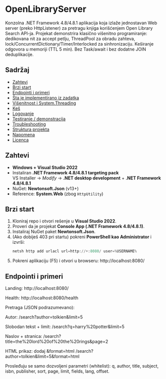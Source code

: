 ﻿# OpenLibraryServer

Konzolna .NET Framework 4.8/4.8.1 aplikacija koja izlaže jednostavan Web server (preko HttpListener) za pretragu knjiga korišćenjem Open Library Search API-ja.
Projekat demonstrira klasično višenitno programiranje: dedikovana nit za accept petlju, ThreadPool za obradu zahteva, lock/ConcurrentDictionary/Timer/Interlocked za sinhronizaciju.
Keširanje odgovora u memoriji (TTL 5 min). Bez Task/await i bez dodatne JOIN deduplikacije.


## Sadržaj
- [Zahtevi](#zahtevi)
- [Brzi start](#brzi-start)
- [Endpointi i primeri](#endpointi-i-primeri)
- [Šta je implementirano iz zadatka](#šta-je-implementirano-iz-zadatka)
- [Višenitnost i System.Threading](#višenitnost-i-systemthreading)
- [Keš](#keš)
- [Logovanje](#logovanje)
- [Testiranje / demonstracija](#testiranje--demonstracija)
- [Troubleshooting](#troubleshooting)
- [Struktura projekta](#struktura-projekta)
- [Napomena](#napomena)
- [Licenca](#licenca)

## Zahtevi
- **Windows + Visual Studio 2022**
- Instaliran **.NET Framework 4.8/4.8.1 targeting pack**  
  VS Installer → *Modify* → **.NET desktop development** + **.NET Framework 4.8/4.8.1**
- NuGet: **Newtonsoft.Json** (v13+)
- Reference: **System.Web** (zbog `HttpUtility`)

## Brzi start
1. Kloniraj repo i otvori rešenje u **Visual Studio 2022**.
2. Proveri da je projekat **Console App (.NET Framework 4.8/4.8.1)**.
3. Instaliraj NuGet paket **Newtonsoft.Json**.
4. (Ako dobiješ 403 pri startu) pokreni **PowerShell kao Administrator** i izvrši:
   ```powershell
   netsh http add urlacl url=http://+:8080/ user=%USERNAME%
5. Pokreni aplikaciju (F5) i otvori u browseru: http://localhost:8080/

## Endpointi i primeri

Landing:
http://localhost:8080/

Health:
http://localhost:8080/health

Pretraga (JSON podrazumevano):

Autor:
/search?author=tolkien&limit=5

Slobodan tekst + limit:
/search?q=harry%20potter&limit=5

Naslov + stranica:
/search?title=the%20lord%20of%20the%20rings&page=2

HTML prikaz: dodaj &format=html
/search?author=tolkien&limit=5&format=html

Prosleđuju se samo dozvoljeni parametri (whitelist):
q, author, title, subject, isbn, publisher, sort, page, limit, fields, lang, offset.
